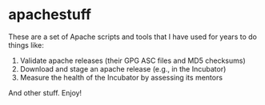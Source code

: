 apachestuff
===========
These are a set of Apache scripts and tools that I have used for years to do things like:

1. Validate apache releases (their GPG ASC files and MD5 checksums)
2. Download and stage an apache release (e.g., in the Incubator)
3. Measure the health of the Incubator by assessing its mentors

And other stuff. Enjoy! 
